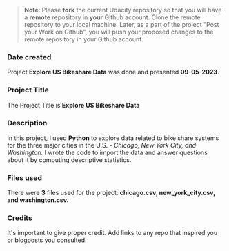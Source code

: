 >**Note**: Please **fork** the current Udacity repository so that you will have a **remote** repository in **your** Github account. Clone the remote repository to your local machine. Later, as a part of the project "Post your Work on Github", you will push your proposed changes to the remote repository in your Github account.

### Date created
Project **Explore US Bikeshare Data** was done and presented **09-05-2023**.

### Project Title
The Project Title is **Explore US Bikeshare Data**

### Description
In this project, I used **Python** to explore data related to bike share systems for the three major cities in the U.S. - _Chicago, New York City, and Washington._ I wrote the code to import the data and answer questions about it by computing descriptive statistics.

### Files used
There were **3** files used for the project: __chicago.csv, new_york_city.csv, and washington.csv.__

### Credits
It's important to give proper credit. Add links to any repo that inspired you or blogposts you consulted.

